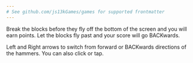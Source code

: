 ```yaml
---
# See github.com/js13kGames/games for supported frontmatter
---
```

Break the blocks before they fly off the bottom of the screen and you will earn points. Let the blocks fly past and your score will go BACKwards.

Left and Right arrows to switch from forward or BACKwards directions of the hammers. You can also click or tap.